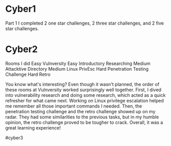 # Cyber1
Part 1
I completed 2 one star challenges, 2 three star challenges, and 2 five star challenges.

# Cyber2 
Rooms I did 
Easy  Vulnversity 
Easy  Introductory Researching
Medium  Attacktive Directory
Medium  Linux PrivEsc 
Hard  Penetration Testing Challenge
Hard  Retro 

You know what's interesting? Even though it wasn't planned, the order of these rooms at Vulnversity worked surprisingly well together. First, I dived into vulnerability research and doing some research, which acted as a quick refresher for what came next. Working on Linux privilege escalation helped me remember all those important commands I needed. Then, the penetration testing challenge and the retro challenge showed up on my radar. They had some similarities to the previous tasks, but in my humble opinion, the retro challenge proved to be tougher to crack. Overall, it was a great learning experience!

#cyber3 


